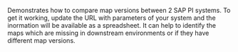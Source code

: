 Demonstrates how to compare map versions between 2 SAP PI systems. To get it working, update the URL with parameters of your system and the inormation will be available as a spreadsheet. It can help to identify the maps which are missing in downstream environments or if they have different map versions.
